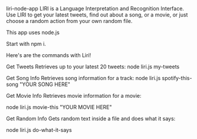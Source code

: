 liri-node-app
LIRI is a Language Interpretation and Recognition Interface. Use LIRI to get your latest tweets, find out about a song, or a movie, or just choose a random action from your own random file.

This app uses node.js

Start with npm i.

Here's are the commands with Liri!

Get Tweets
Retrieves up to your latest 20 tweets:
node liri.js my-tweets

Get Song Info
Retrieves song information for a track:
node liri.js spotify-this-song "YOUR SONG HERE"

Get Movie Info
Retrieves movie information for a movie:

node liri.js movie-this "YOUR MOVIE HERE"

Get Random Info
Gets random text inside a file and does what it says:

node liri.js do-what-it-says
